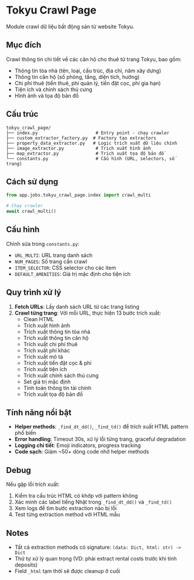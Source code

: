 # Tokyu Crawl Page

Module crawl dữ liệu bất động sản từ website Tokyu.

## Mục đích

Crawl thông tin chi tiết về các căn hộ cho thuê từ trang Tokyu, bao gồm:
- Thông tin tòa nhà (tên, loại, cấu trúc, địa chỉ, năm xây dựng)
- Thông tin căn hộ (số phòng, tầng, diện tích, hướng)
- Chi phí thuê (tiền thuê, phí quản lý, tiền đặt cọc, phí gia hạn)
- Tiện ích và chính sách thú cưng
- Hình ảnh và tọa độ bản đồ

## Cấu trúc

```
tokyu_crawl_page/
├── index.py                      # Entry point - chạy crawler
├── custom_extractor_factory.py  # Factory tạo extractors
├── property_data_extractor.py   # Logic trích xuất dữ liệu chính
├── image_extractor.py            # Trích xuất hình ảnh
├── map_extractor.py              # Trích xuất tọa độ bản đồ
└── constants.py                  # Cấu hình (URL, selectors, số trang)
```

## Cách sử dụng

```python
from app.jobs.tokyu_crawl_page.index import crawl_multi

# Chạy crawler
await crawl_multi()
```

## Cấu hình

Chỉnh sửa trong `constants.py`:
- `URL_MULTI`: URL trang danh sách
- `NUM_PAGES`: Số trang cần crawl
- `ITEM_SELECTOR`: CSS selector cho các item
- `DEFAULT_AMENITIES`: Giá trị mặc định cho tiện ích

## Quy trình xử lý

1. **Fetch URLs**: Lấy danh sách URL từ các trang listing
2. **Crawl từng trang**: Với mỗi URL, thực hiện 13 bước trích xuất:
   - Clean HTML
   - Trích xuất hình ảnh
   - Trích xuất thông tin tòa nhà
   - Trích xuất thông tin căn hộ
   - Trích xuất chi phí thuê
   - Trích xuất phí khác
   - Trích xuất mô tả
   - Trích xuất tiền đặt cọc & phí
   - Trích xuất tiện ích
   - Trích xuất chính sách thú cưng
   - Set giá trị mặc định
   - Tính toán thông tin tài chính
   - Trích xuất tọa độ bản đồ

## Tính năng nổi bật

- **Helper methods**: `_find_dt_dd()`, `_find_td()` để trích xuất HTML pattern phổ biến
- **Error handling**: Timeout 30s, xử lý lỗi từng trang, graceful degradation
- **Logging chi tiết**: Emoji indicators, progress tracking
- **Code sạch**: Giảm ~50+ dòng code nhờ helper methods

## Debug

Nếu gặp lỗi trích xuất:
1. Kiểm tra cấu trúc HTML có khớp với pattern không
2. Xác minh các label tiếng Nhật trong `_find_dt_dd()` và `_find_td()`
3. Xem logs để tìm bước extraction nào bị lỗi
4. Test từng extraction method với HTML mẫu

## Notes

- Tất cả extraction methods có signature: `(data: Dict, html: str) -> Dict`
- Thứ tự xử lý quan trọng (VD: phải extract rental costs trước khi tính deposits)
- Field `_html` tạm thời sẽ được cleanup ở cuối